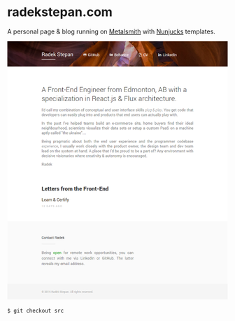 # radekstepan.com

A personal page & blog running on [Metalsmith](http://www.metalsmith.io/) with [Nunjucks](https://mozilla.github.io/nunjucks/) templates.

![image](https://raw.githubusercontent.com/radekstepan/radekstepan.github.io/src/example.png)

```bash
$ git checkout src
```

